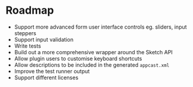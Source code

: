 # Roadmap

- Support more advanced form user interface controls eg. sliders, input steppers
- Support input validation
- Write tests
- Build out a more comprehensive wrapper around the Sketch API
- Allow plugin users to customise keyboard shortcuts
- Allow descriptions to be included in the generated `appcast.xml`
- Improve the test runner output
- Support different licenses
